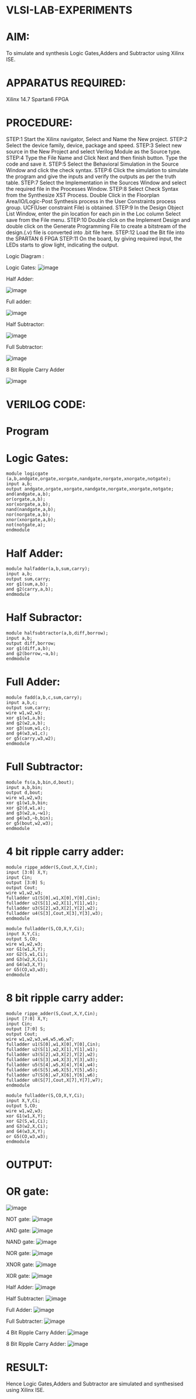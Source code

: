 # VLSI-LAB-EXPERIMENTS
# AIM:
To simulate and synthesis Logic Gates,Adders and Subtractor using Xilinx ISE.

# APPARATUS REQUIRED:
Xilinx 14.7 Spartan6 FPGA

# PROCEDURE: 
STEP:1 Start the Xilinx navigator, Select and Name the New project. STEP:2 Select the device family, device, package and speed. STEP:3 Select new source in the New Project and select Verilog Module as the Source type. STEP:4 Type the File Name and Click Next and then finish button. Type the code and save it. STEP:5 Select the Behavioral Simulation in the Source Window and click the check syntax. STEP:6 Click the simulation to simulate the program and give the inputs and verify the outputs as per the truth table. STEP:7 Select the Implementation in the Sources Window and select the required file in the Processes Window. STEP:8 Select Check Syntax from the Synthesize XST Process. Double Click in the Floorplan Area/IO/Logic-Post Synthesis process in the User Constraints process group. UCF(User constraint File) is obtained. STEP:9 In the Design Object List Window, enter the pin location for each pin in the Loc column Select save from the File menu. STEP:10 Double click on the Implement Design and double click on the Generate Programming File to create a bitstream of the design.(.v) file is converted into .bit file here. STEP:12 Load the Bit file into the SPARTAN 6 FPGA STEP:11 On the board, by giving required input, the LEDs starts to glow light, indicating the output.

Logic Diagram :

Logic Gates:
![image](https://github.com/navaneethans/VLSI-LAB-EXPERIMENTS/assets/6987778/ee17970c-3ac9-4603-881b-88e2825f41a4)


Half Adder:

![image](https://github.com/navaneethans/VLSI-LAB-EXPERIMENTS/assets/6987778/0e1ecb96-0c25-4556-832b-aeeedfdfe7b9)


Full adder:

![image](https://github.com/navaneethans/VLSI-LAB-EXPERIMENTS/assets/6987778/9bb3964c-438f-469d-a3de-c1cca6f323fb)


Half Subtractor:

![image](https://github.com/navaneethans/VLSI-LAB-EXPERIMENTS/assets/6987778/731470b7-eb4e-49f8-8bb7-2994052a7184)



Full Subtractor:

![image](https://github.com/navaneethans/VLSI-LAB-EXPERIMENTS/assets/6987778/d66f874b-c1f2-44b3-a035-7149b56430c1)



8 Bit Ripple Carry Adder

![image](https://github.com/navaneethans/VLSI-LAB-EXPERIMENTS/assets/6987778/7385a408-40a5-4203-8050-b72818622d79)



# VERILOG CODE:
# Program
# Logic Gates:
```
module logicgate (a,b,andgate,orgate,xorgate,nandgate,norgate,xnorgate,notgate);
input a,b;  
output andgate,orgate,xorgate,nandgate,norgate,xnorgate,notgate;
and(andgate,a,b);
or(orgate,a,b);
xor(xorgate,a,b);
nand(nandgate,a,b); 
nor(norgate,a,b);
xnor(xnorgate,a,b);
not(notgate,a);
endmodule
```
# Half Adder:
```
module halfadder(a,b,sum,carry);
input a,b;
output sum,carry;
xor g1(sum,a,b);
and g2(carry,a,b);
endmodule
```
# Half Subractor:
```
module halfsubtractor(a,b,diff,borrow);
input a,b;
output diff,borrow;
xor g1(diff,a,b);
and g2(borrow,~a,b);
endmodule
```
# Full Adder:
```
module fadd(a,b,c,sum,carry);
input a,b,c;
output sum,carry;
wire w1,w2,w3;
xor g1(w1,a,b);
and g2(w2,a,b);
xor g3(sum,w1,c);
and g4(w3,w1,c);
or g5(carry,w3,w2);
endmodule
```
# Full Subtractor:
```
module fs(a,b,bin,d,bout);
input a,b,bin; 
output d,bout;
wire w1,w2,w3;
xor g1(w1,b,bin; 
xor g2(d,w1,a);
and g3(w2,a,~w1);
and g4(w3,~b,bin);
or g5(bout,w2,w3);
endmodule
```
# 4 bit ripple carry adder:
```
module rippe_adder(S,Cout,X,Y,Cin);
input [3:0] X,Y;
input Cin;
output [3:0] S;
output Cout;
wire w1,w2,w3;
fulladder u1(S[0],w1,X[0],Y[0],Cin);
fulladder u2(S[1],w2,X[1],Y[1],w1);
fulladder u3(S[2],w3,X[2],Y[2],w2);
fulladder u4(S[3],Cout,X[3],Y[3],w3);
endmodule

module fulladder(S,CO,X,Y,Ci);
input X,Y,Ci;
output S,CO;
wire w1,w2,w3;
xor G1(w1,X,Y);
xor G2(S,w1,Ci);
and G3(w2,X,Ci);
and G4(w3,X,Y);
or G5(CO,w3,w3);
endmodule
```
# 8 bit ripple carry adder:
```
module rippe_adder(S,Cout,X,Y,Cin);
input [7:0] X,Y;
input Cin;
output [7:0] S;
output Cout;
wire w1,w2,w3,w4,w5,w6,w7;
fulladder u1(S[0],w1,X[0],Y[0],Cin);
fulladder u2(S[1],w2,X[1],Y[1],w1);
fulladder u3(S[2],w3,X[2],Y[2],w2);
fulladder u4(S[3],w4,X[3],Y[3],w3);
fulladder u5(S[4],w5,X[4],Y[4],w4);
fulladder u6(S[5],w6,X[5],Y[5],w5);
fulladder u7(S[6],w7,X[6],Y[6],w6);
fulladder u8(S[7],Cout,X[7],Y[7],w7);
endmodule

module fulladder(S,CO,X,Y,Ci);
input X,Y,Ci;
output S,CO;
wire w1,w2,w3;
xor G1(w1,X,Y);
xor G2(S,w1,Ci);
and G3(w2,X,Ci);
and G4(w3,X,Y);
or G5(CO,w3,w3);
endmodule
```
# OUTPUT:
# OR gate:
![image](https://github.com/KabilanBaskaran0807/VLSI-LAB-EXP-1/assets/166724685/78287d03-bd28-451e-a6f5-3b90a3241f23)



NOT gate:
![image](https://github.com/KabilanBaskaran0807/VLSI-LAB-EXP-1/assets/166724685/5c2fd618-f855-407f-9eef-e9970a70fbec)


AND gate:
![image](https://github.com/KabilanBaskaran0807/VLSI-LAB-EXP-1/assets/166724685/183f47f5-5fab-4239-a093-7aad81698dac)


NAND gate:
![image](https://github.com/KabilanBaskaran0807/VLSI-LAB-EXP-1/assets/166724685/2c890e01-ec81-4be6-9268-1014ae4fa30f)


NOR gate:
![image](https://github.com/KabilanBaskaran0807/VLSI-LAB-EXP-1/assets/166724685/0f12bde3-5888-4b5e-93cb-1c16571a513d)


XNOR gate:
![image](https://github.com/KabilanBaskaran0807/VLSI-LAB-EXP-1/assets/166724685/37149034-bdd3-4d40-8967-5fd7f98f6bf2)


XOR gate:
![image](https://github.com/KabilanBaskaran0807/VLSI-LAB-EXP-1/assets/166724685/4dc484ac-1f5d-49b9-8a81-ab446b77073d)


Half Adder:
![image](https://github.com/KabilanBaskaran0807/VLSI-LAB-EXP-1/assets/166724685/20cf9b91-eaaa-407b-b6b4-c4df54006f27)


Half Subtracter:
![image](https://github.com/KabilanBaskaran0807/VLSI-LAB-EXP-1/assets/166724685/0c52931d-75d7-4a2d-9944-3d91adee3b90)


Full Adder:
![image](https://github.com/KabilanBaskaran0807/VLSI-LAB-EXP-1/assets/166724685/418e4cdf-f507-4431-9276-9d795c0a90bb)


Full Subtracter:
![image](https://github.com/KabilanBaskaran0807/VLSI-LAB-EXP-1/assets/166724685/70859e6b-5454-4c8b-ad56-be876a254e85)


4 Bit Ripple Carry Adder:
![image](https://github.com/KabilanBaskaran0807/VLSI-LAB-EXP-1/assets/166724685/ca98bb86-d870-4fb0-b940-4d4b2fee3480)


8 Bit Ripple Carry Adder:
![image](https://github.com/KabilanBaskaran0807/VLSI-LAB-EXP-1/assets/166724685/73e264b3-5aa2-4087-a3c4-7ae0105fa7c4)


# RESULT:
Hence Logic Gates,Adders and Subtractor are simulated and synthesised using Xilinx ISE.

